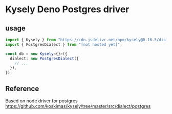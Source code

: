 # Kysely Deno Postgres driver

## usage

```ts
import { Kysely } from "https://cdn.jsdelivr.net/npm/kysely@0.16.5/dist/esm/index-nodeless.js";
import { PostgresDialect } from "[not hosted yet]";

const db = new Kysely<{}>({
  dialect: new PostgresDialect({
    // ...
  }),
});
```

## Reference

Based on node driver for postgres https://github.com/koskimas/kysely/tree/master/src/dialect/postgres
